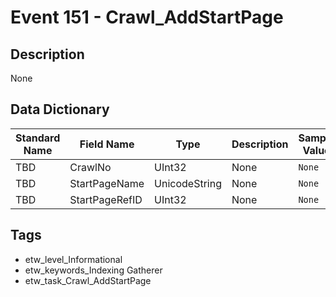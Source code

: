 # Event 151 - Crawl_AddStartPage

## Description
None

## Data Dictionary
|Standard Name|Field Name|Type|Description|Sample Value|
|---|---|---|---|---|
|TBD|CrawlNo|UInt32|None|`None`|
|TBD|StartPageName|UnicodeString|None|`None`|
|TBD|StartPageRefID|UInt32|None|`None`|

## Tags
* etw_level_Informational
* etw_keywords_Indexing Gatherer
* etw_task_Crawl_AddStartPage